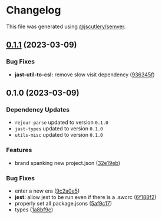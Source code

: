 # Changelog

This file was generated using [@jscutlery/semver](https://github.com/jscutlery/semver).

## [0.1.1](https://github.com/TrialAndErrorOrg/parsers/compare/jast-util-to-csl-0.1.0...jast-util-to-csl-0.1.1) (2023-03-09)


### Bug Fixes

* **jast-util-to-csl:** remove slow visit dependency ([936345f](https://github.com/TrialAndErrorOrg/parsers/commit/936345f4baf354bc676d9c005378720699b53eb9))

## 0.1.0 (2023-03-09)

### Dependency Updates

* `rejour-parse` updated to version `0.1.0`
* `jast-types` updated to version `0.1.0`
* `utils-misc` updated to version `0.1.0`

### Features

* brand spanking new project.json ([32e19eb](https://github.com/TrialAndErrorOrg/parsers/commit/32e19ebf3f71c80336f637297d8f4db274d098bf))


### Bug Fixes

* enter a new era ([9c2a0e5](https://github.com/TrialAndErrorOrg/parsers/commit/9c2a0e505472c43d384f3cc78543ad90877b7c3d))
* **jest:** allow jest to be run even if there is a .swcrc ([6f188f2](https://github.com/TrialAndErrorOrg/parsers/commit/6f188f2a06922ee00d9367b29e666894e48c6c1e))
* properly set all package.jsons ([5af9c17](https://github.com/TrialAndErrorOrg/parsers/commit/5af9c177be9910511844c481ca59cfcc7bd9b0f6))
* types ([1a8bf9c](https://github.com/TrialAndErrorOrg/parsers/commit/1a8bf9c26bcc283c3a9d443e94e238881b9e2336))
